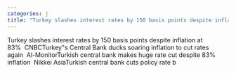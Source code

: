 ```yaml
---
categories: j
title: "Turkey slashes interest rates by 150 basis points despite inflation at 83  CNBC"
---
```

Turkey slashes interest rates by 150 basis points despite inflation at 83%&nbsp;&nbsp;CNBCTurkey"s Central Bank ducks soaring inflation to cut rates again&nbsp;&nbsp;Al-MonitorTurkish central bank makes huge rate cut despite 83% inflation&nbsp;&nbsp;Nikkei AsiaTurkish central bank cuts policy rate b